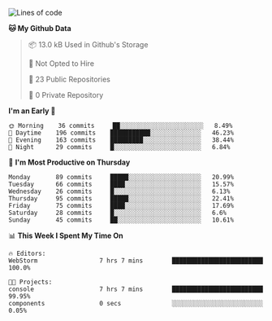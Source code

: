 
<!--START_SECTION:waka-->
![Lines of code](https://img.shields.io/badge/From%20Hello%20World%20I%27ve%20Written-2.0%20million%20lines%20of%20code-blue)

**🐱 My Github Data** 

> 📦 13.0 kB Used in Github's Storage 
 > 
> 🚫 Not Opted to Hire
 > 
> 📜 23 Public Repositories
 > 
> 🔑 0 Private Repository 
 > 
**I'm an Early 🐤** 

```text
🌞 Morning    36 commits     ██░░░░░░░░░░░░░░░░░░░░░░░   8.49% 
🌆 Daytime    196 commits    ███████████░░░░░░░░░░░░░░   46.23% 
🌃 Evening    163 commits    █████████░░░░░░░░░░░░░░░░   38.44% 
🌙 Night      29 commits     █░░░░░░░░░░░░░░░░░░░░░░░░   6.84%

```
📅 **I'm Most Productive on Thursday** 

```text
Monday       89 commits     █████░░░░░░░░░░░░░░░░░░░░   20.99% 
Tuesday      66 commits     ████░░░░░░░░░░░░░░░░░░░░░   15.57% 
Wednesday    26 commits     █░░░░░░░░░░░░░░░░░░░░░░░░   6.13% 
Thursday     95 commits     █████░░░░░░░░░░░░░░░░░░░░   22.41% 
Friday       75 commits     ████░░░░░░░░░░░░░░░░░░░░░   17.69% 
Saturday     28 commits     █░░░░░░░░░░░░░░░░░░░░░░░░   6.6% 
Sunday       45 commits     ██░░░░░░░░░░░░░░░░░░░░░░░   10.61%

```


📊 **This Week I Spent My Time On** 

```text
🔥 Editors: 
WebStorm                 7 hrs 7 mins        █████████████████████████   100.0%

🐱‍💻 Projects: 
console                  7 hrs 7 mins        █████████████████████████   99.95% 
components               0 secs              ░░░░░░░░░░░░░░░░░░░░░░░░░   0.05%

```


<!--END_SECTION:waka-->
